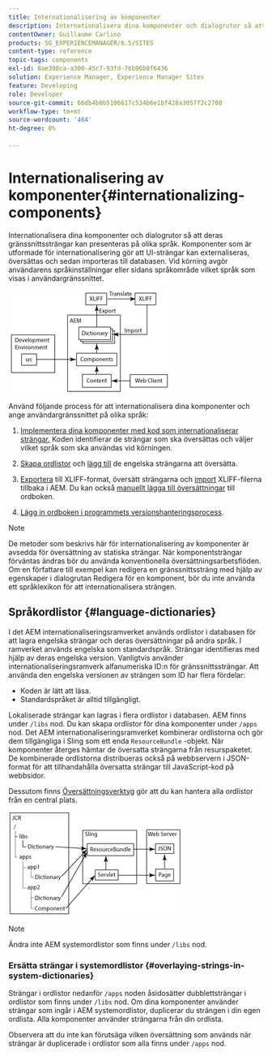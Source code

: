 ```yaml
---
title: Internationalisering av komponenter
description: Internationalisera dina komponenter och dialogrutor så att deras gränssnittssträngar kan presenteras på olika språk
contentOwner: Guillaume Carlino
products: SG_EXPERIENCEMANAGER/6.5/SITES
content-type: reference
topic-tags: components
exl-id: 8ae398ca-a300-45c7-93fd-76b96b8f6436
solution: Experience Manager, Experience Manager Sites
feature: Developing
role: Developer
source-git-commit: 66db4b0b5106617c534b6e1bf428a3057f2c2708
workflow-type: tm+mt
source-wordcount: '464'
ht-degree: 0%

---
```


# Internationalisering av komponenter{#internationalizing-components}

Internationalisera dina komponenter och dialogrutor så att deras gränssnittssträngar kan presenteras på olika språk. Komponenter som är utformade för internationalisering gör att UI-strängar kan externaliseras, översättas och sedan importeras till databasen. Vid körning avgör användarens språkinställningar eller sidans språkområde vilket språk som visas i användargränssnittet.

![chlimage_1-9](assets/chlimage_1-9a.png)

Använd följande process för att internationalisera dina komponenter och ange användargränssnittet på olika språk:

1. [Implementera dina komponenter med kod som internationaliserar strängar.](/help/sites-developing/i18n-dev.md) Koden identifierar de strängar som ska översättas och väljer vilket språk som ska användas vid körningen.
1. [Skapa ordlistor](/help/sites-developing/i18n-translator.md#creating-a-dictionary) och [lägg till](/help/sites-developing/i18n-translator.md#adding-changing-and-removing-strings) de engelska strängarna att översätta.

1. [Exportera](/help/sites-developing/i18n-translator.md#exporting-a-dictionary) till XLIFF-format, översätt strängarna och [import](/help/sites-developing/i18n-translator.md#importing-a-dictionary) XLIFF-filerna tillbaka i AEM. Du kan också [manuellt lägga till översättningar](/help/sites-developing/i18n-translator.md#editing-translated-strings) till ordboken.

1. [Lägg in ordboken i programmets versionshanteringsprocess](/help/sites-developing/i18n-translator.md#publishing-dictionaries).

>[!NOTE]
>
>De metoder som beskrivs här för internationalisering av komponenter är avsedda för översättning av statiska strängar. När komponentsträngar förväntas ändras bör du använda konventionella översättningsarbetsflöden. Om en författare till exempel kan redigera en gränssnittssträng med hjälp av egenskaper i dialogrutan Redigera för en komponent, bör du inte använda ett språklexikon för att internationalisera strängen.

## Språkordlistor {#language-dictionaries}

I det AEM internationaliseringsramverket används ordlistor i databasen för att lagra engelska strängar och deras översättningar på andra språk. I ramverket används engelska som standardspråk. Strängar identifieras med hjälp av deras engelska version. Vanligtvis använder internationaliseringsramverk alfanumeriska ID:n för gränssnittssträngar. Att använda den engelska versionen av strängen som ID har flera fördelar:

* Koden är lätt att läsa.
* Standardspråket är alltid tillgängligt.

Lokaliserade strängar kan lagras i flera ordlistor i databasen. AEM finns under `/libs` nod. Du kan skapa ordlistor för dina komponenter under `/apps` nod. Det AEM internationaliseringsramverket kombinerar ordlistorna och gör dem tillgängliga i Sling som ett enda `ResourceBundle` -objekt. När komponenter återges hämtar de översatta strängarna från resurspaketet. De kombinerade ordlistorna distribueras också på webbservern i JSON-format för att tillhandahålla översatta strängar till JavaScript-kod på webbsidor.

Dessutom finns [Översättningsverktyg](/help/sites-developing/i18n-translator.md) gör att du kan hantera alla ordlistor från en central plats.

![chlimage_1-10](assets/chlimage_1-10a.png)

>[!NOTE]
>
>Ändra inte AEM systemordlistor som finns under `/libs` nod.

### Ersätta strängar i systemordlistor {#overlaying-strings-in-system-dictionaries}

Strängar i ordlistor nedanför `/apps` noden åsidosätter dubblettsträngar i ordlistor som finns under `/libs` nod. Om dina komponenter använder strängar som ingår i AEM systemordlistor, duplicerar du strängen i din egen ordlista. Alla komponenter använder strängarna från din ordlista.

Observera att du inte kan förutsäga vilken översättning som används när strängar är duplicerade i ordlistor som alla finns under `/apps` nod.
